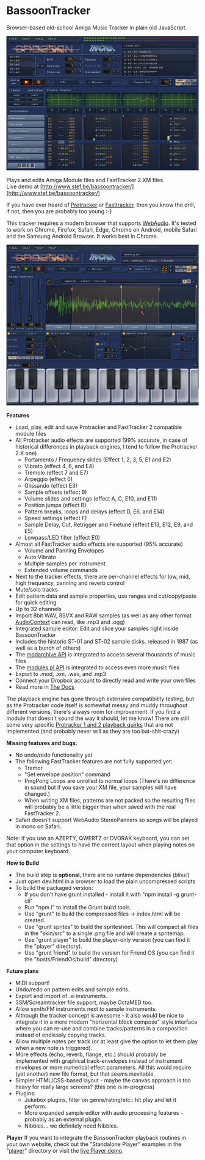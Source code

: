 # BassoonTracker

Browser-based old-school Amiga Music Tracker in plain old JavaScript.

![BassoonTracker](./skin/bassoontracker_main.png?raw=true)

Plays and edits Amiga Module files and FastTracker 2 XM files.  
Live demo at [http://www.stef.be/bassoontracker/](http://www.stef.be/bassoontracker/)

If you have ever heard of [Protracker](https://en.wikipedia.org/wiki/Protracker) or [Fasttracker](https://en.wikipedia.org/wiki/FastTracker_2), then you know the drill,   
if not, then you are probably too young :-)

This tracker requires a modern browser that supports [WebAudio](https://developer.mozilla.org/en-US/docs/Web/API/Web_Audio_API).
It's tested to work on Chrome, Firefox, Safari, Edge, Chrome on Android, mobile Safari and the Samsung Android Browser.
It works best in Chrome.

![BassoonTracker](./skin/bassoontracker_sampleeditor.png?raw=true)

**Features**
- Load, play, edit and save Protracker and FastTracker 2 compatible module files  
- All Protracker audio effects are supported (99% accurate, in case of historical differences in playback engines, I tend to follow the Protracker 2.X one)
  - Portamento / Frequency slides (Effect 1, 2, 3, 5, E1 and E2)
  - Vibrato (effect 4, 6, and E4)
  - Tremolo (effect 7 and E7)
  - Arpeggio (effect 0)
  - Glissando (effect E3)
  - Sample offsets (effect 9)
  - Volume slides and settings (effect A, C, E10, and E11)
  - Position jumps (effect B)
  - Pattern breaks, loops and delays (effect D, E6, and E14)
  - Speed settings (effect F)
  - Sample Delay, Cut, Retrigger and Finetune (effect E13, E12, E9, and E5)
  - Lowpass/LED filter (effect E0)
- Almost all FastTracker audio effects are supported (95% accurate)
  - Volume and Panning Envelopes
  - Auto Vibrato
  - Multiple samples per instrument
  - Extended volume commands
- Next to the tracker effects, there are per-channel effects for low, mid, high frequency, panning and reverb control
- Mute/solo tracks  
- Edit pattern data and sample properties, use ranges and cut/copy/paste for quick editing
- Up to 32 channels 
- Import 8bit WAV, 8SVX and RAW samples (as well as any other format [AudioContext](https://developer.mozilla.org/en-US/docs/Web/API/AudioContext) can read, like .mp3 and .ogg)
- Integrated sample editor: Edit and slice your samples right inside BassoonTracker
- Includes the historic ST-01 and ST-02 sample disks, released in 1987 (as well as a bunch of others)
- The [modarchive API](https://modarchive.org/) is integrated to access several thousands of music files
- The [modules.pl API](http://modules.pl/) is integrated to access even more music files
- Export to .mod, .xm, .wav, and .mp3
- Connect your Dropbox account to directly read and write your own files
- Read more in [The Docs](https://www.stef.be/bassoontracker/docs/)

The playback engine has gone through extensive compatibility testing, but as the Protracker code itself is somewhat messy and muddy
throughout different versions, there's always room for improvement.
If you find a module that doesn't sound the way it should, let me know!
There are still some very specific [Protracker 1 and 2 playback quirks](http://www.stef.be/bassoontracker/docs/trackerQuircks.txt) that are not implemented (and probably never will as they are too bat-shit-crazy)

**Missing features and bugs:**
 - No undo/redo functionality yet
 - The following FastTracker features are not fully supported yet:
   - Tremor
   - "Set envelope position" command
   - PingPong Loops are unrolled to normal loops (There's no difference in sound but if you save your XM file, your samples will have changed.)
   - When writing XM files, patterns are not packed so the resulting files will probably be a little bigger than when saved with the real FastTracker 2.
 - Safari doesn't support WebAudio StereoPanners so songs will be played in mono on Safari.
 
Note: if you use an AZERTY, QWERTZ or DVORAK keyboard, you can set that option in the settings to have the correct layout when playing notes on your computer keyboard.

**How to Build**  
  - The build step is **optional**, there are no runtime dependencies (*bliss!*)
  - Just open dev.html in a browser to load the plain uncompressed scripts 
  - To build the packaged version:
    - If you don't have grunt installed - install it with "npm install -g grunt-cli" 
    - Run "npm i" to install the Grunt build tools.
    - Use "grunt" to build the compressed files -> index.html will be created.
    - Use "grunt sprites" to build the spritesheet.
	  This will compact all files in the "skin/src" to a single .png file and will create a spritemap.
	- Use "grunt player" to build the player-only version (you can find it the "player" directory).
	- Use "grunt friend" to build the version for Friend OS (you can find it the "hosts/FriendOs/build" directory)

**Future plans**  
  - MIDI support!
  - Undo/redo on pattern edits and sample edits.
  - Export and import of .xi instruments.
  - 3SM/Screamtracker file support, maybe OctaMED too.
  - Allow synth/FM instruments next to sample instruments.
  - Although the tracker concept is awesome - it also would be nice to integrate it in a more modern 
  "horizontal block compose" style interface where you can re-use and combine tracks/patterns in a 
  composition instead of endlessly copying tracks.
  - Allow multiple notes per track (or at least give the option to let them play when a new note is triggered).
  - More effects (echo, reverb, flange, etc.) should probably be implemented with graphical track-envelopes instead of instrument envelopes or more numerical effect parameters. All this would require (yet another) new file format, but that seems inevitable.
  - Simpler HTML/CSS-based layout - maybe the canvas approach is too heavy for really large screens? (this one is in-progress)
  - Plugins:
  	- Jukebox plugins, filter on genre/rating/etc.: hit play and let it perform.
  	- More expanded sample editor with audio processing features - probably as an external plugin.
  	- Nibbles... we definitely need Nibbles.
  

**Player**
If you want to integrate the BassoonTracker playback routines in your own website, check out the "Standalone Player" examples in the "[player](https://github.com/steffest/BassoonTracker/tree/master/player)" directory
or visit the [live Player demo](http://www.stef.be/bassoontracker/player/).

